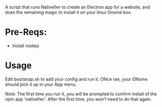A script that runs Nativefier to create an Electron app for a website, and does the remaining magic to install it on your linux Gnome box.

# Pre-Reqs:
- Install nodejs

# Usage

Edit bootstrap.sh to add your config and run it. ONce ran, your GNome should pick it up in your App menu.

Note: The first time you run it, you will be prompted to confirm install of the npm app 'nativefier'. After the first time, you won't need to do that again.